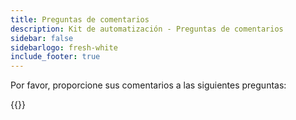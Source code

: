 ```yaml
---
title: Preguntas de comentarios
description: Kit de automatización - Preguntas de comentarios
sidebar: false
sidebarlogo: fresh-white
include_footer: true
---
```

Por favor, proporcione sus comentarios a las siguientes preguntas:

{{<questions  name="feedback.json" completed="Thank you for completing questions" showNavigationButtons=false  >}}

